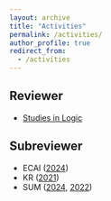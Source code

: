 ```yaml
---
layout: archive
title: "Activities"
permalink: /activities/
author_profile: true
redirect_from: 
  - /activities
---
```


## Reviewer

- [Studies in Logic](https://studiesinlogic.sysu.edu.cn)

## Subreviewer

- ECAI ([2024](https://www.ecai2024.eu))
- KR ([2021](https://kr2021.kbsg.rwth-aachen.de))
- SUM ([2024](https://sum2024.unipa.it), [2022](https://sum2022.sciencesconf.org))